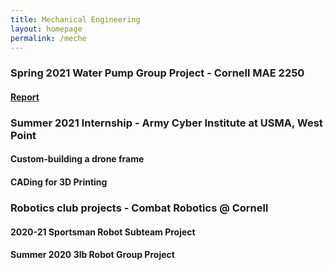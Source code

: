```yaml
---
title: Mechanical Engineering
layout: homepage
permalink: /meche
---
```


<h3> 
  Spring 2021 Water Pump Group Project - Cornell MAE 2250
</h3>

<!---
<h4> 
  Product Photos
</h4>
--->
<h4> 
  <a href= "https://drive.google.com/file/d/1rhWu1hSy8w7UGFqcLZ9dSepFJnpRx_bB/view" target="_blank"/> Report</a>
</h4>



<h3> 
  Summer 2021 Internship - Army Cyber Institute at USMA, West Point 
</h3>

<h4> 
  Custom-building a drone frame
</h4>

<h4> 
  CADing for 3D Printing
</h4>




<h3> 
  Robotics club projects - Combat Robotics @ Cornell
</h3>

<h4> 
  2020-21 Sportsman Robot Subteam Project
</h4>

<h4> 
  Summer 2020 3lb Robot Group Project
</h4>
